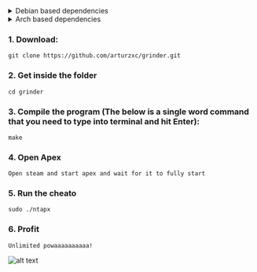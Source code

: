 <details>
<summary>Debian based dependencies</summary>

## Intall build-essential / libx11-dev / libxtst-dev (Mandatory. You only need to do this once) !!!
`
sudo apt-get install build-essential libx11-dev libxtst-dev
`
</details>

<details>
<summary>Arch based dependencies</summary>

## Intall base-devel / libx11 / libxtst (Mandatory. You only need to do this once) !!!
`
sudo pacman -Sy base-devel libx11 libxtst
`
</details>



### 1. Download:
```
git clone https://github.com/arturzxc/grinder.git
```

### 2. Get inside the folder
```
cd grinder
```

### 3. Compile the program (The below is a single word command that you need to type into terminal and hit Enter):
```
make
```

### 4. Open Apex
```
Open steam and start apex and wait for it to fully start
```

### 5. Run the cheato
```
sudo ./ntapx
```

### 6. Profit
```
Unlimited powaaaaaaaaaa!
```
![alt text](https://cdn.vox-cdn.com/thumbor/PYVJRRXPhua4a3I2X3n49AIgPZw=/1400x1050/filters:format(jpeg)/cdn.vox-cdn.com/uploads/chorus_asset/file/19542877/star_wars6_movie_screencaps.com_13433.jpg)

